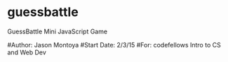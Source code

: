 # guessbattle
GuessBattle Mini JavaScript Game

#Author: Jason Montoya
#Start Date: 2/3/15
#For: codefellows Intro to CS and Web Dev


